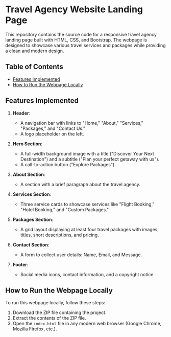 # Travel Agency Website Landing Page

This repository contains the source code for a responsive travel agency landing page built with HTML, CSS, and Bootstrap. The webpage is designed to showcase various travel services and packages while providing a clean and modern design.

## Table of Contents

- [Features Implemented](#features-implemented)
- [How to Run the Webpage Locally](#how-to-run-the-webpage-locally)

## Features Implemented

1. **Header**: 
   - A navigation bar with links to "Home," "About," "Services," "Packages," and "Contact Us."
   - A logo placeholder on the left.

2. **Hero Section**: 
   - A full-width background image with a title ("Discover Your Next Destination") and a subtitle ("Plan your perfect getaway with us").
   - A call-to-action button ("Explore Packages").

3. **About Section**: 
   - A section with a brief paragraph about the travel agency.

4. **Services Section**:
   - Three service cards to showcase services like "Flight Booking," "Hotel Booking," and "Custom Packages."

5. **Packages Section**:
   - A grid layout displaying at least four travel packages with images, titles, short descriptions, and pricing.

6. **Contact Section**:
   - A form to collect user details: Name, Email, and Message.

7. **Footer**:
   - Social media icons, contact information, and a copyright notice.

## How to Run the Webpage Locally

To run this webpage locally, follow these steps:

1. Download the ZIP file containing the project.
2. Extract the contents of the ZIP file.
3. Open the `index.html` file in any modern web browser (Google Chrome, Mozilla Firefox, etc.).
